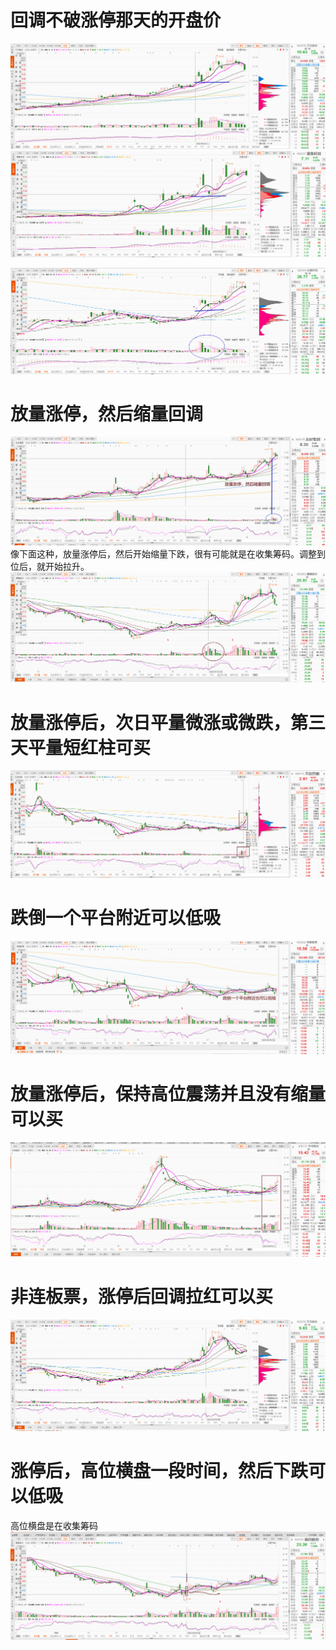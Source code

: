 # 回调不破涨停那天的开盘价
![](images/Snipaste_2022-08-24_10-40-28.png)
![](images/Snipaste_2022-08-24_10-41-38.png)

![](images/Snipaste_2022-08-24_10-44-28.png)

# 放量涨停，然后缩量回调
![](images/Pasted%20image%2020220826075718.png)
像下面这种，放量涨停后，然后开始缩量下跌，很有可能就是在收集筹码。调整到位后，就开始拉升。
![](images/Pasted%20image%2020220826081434.png)

# 放量涨停后，次日平量微涨或微跌，第三天平量短红柱可买
![](images/Pasted%20image%2020220826141634.png)

# 跌倒一个平台附近可以低吸
![](images/Pasted%20image%2020220827102708.png)

# 放量涨停后，保持高位震荡并且没有缩量可以买
![](images/Pasted%20image%2020220909110657.png)

# 非连板票，涨停后回调拉红可以买
![](images/Pasted%20image%2020220911145958.png)

# 涨停后，高位横盘一段时间，然后下跌可以低吸
高位横盘是在收集筹码
![](images/Pasted%20image%2020220928112603.png)
